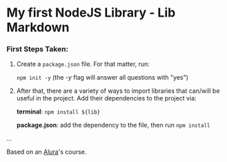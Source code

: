 # My first NodeJS Library - Lib Markdown

### First Steps Taken:

1. Create a `package.json` file. For that matter, run:

   `npm init -y` (the _-y_ flag will answer all questions with "yes")


2. After that, there are a variety of ways to import libraries that can/will be useful in the project. Add their dependencies to the project via:  

   **terminal**: `npm install ${lib}`
   
   **package.json**: add the dependency to the file, then run `npm install`

...

Based on an [Alura](https://www.alura.com.br)'s course.